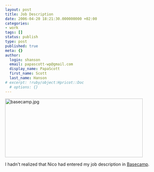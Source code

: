 ```yaml
---
layout: post
title: Job Description
date: 2006-04-20 18:21:30.000000000 +02:00
categories:
- work
tags: []
status: publish
type: post
published: true
meta: {}
author:
  login: shanson
  email: papascott-wp@gmail.com
  display_name: PapaScott
  first_name: Scott
  last_name: Hanson
# excerpt: !ruby/object:Hpricot::Doc
  # options: {}
---
```

<p><img src="http://www.papascott.de/wordpress/wp-content/uploads/2006/04//basecamp2.jpg" border="0" height="192" width="450" alt="basecamp.jpg" /></p>
<p>I hadn't realized that Nico had entered my job description in <a href="http://www.basecamphq.com/">Basecamp</a>.</p>
